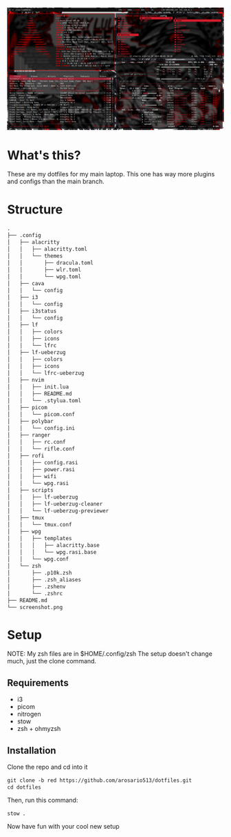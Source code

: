 ![screenshot](./screenshot.png)

# What's this?
These are my dotfiles for my main laptop. This one has way more plugins and configs than the main branch.
# Structure
```
.
├── .config
│   ├── alacritty
│   │   ├── alacritty.toml
│   │   └── themes
│   │       ├── dracula.toml
│   │       ├── wlr.toml
│   │       └── wpg.toml
│   ├── cava
│   │   └── config
│   ├── i3
│   │   └── config
│   ├── i3status
│   │   └── config
│   ├── lf
│   │   ├── colors
│   │   ├── icons
│   │   └── lfrc
│   ├── lf-ueberzug
│   │   ├── colors
│   │   ├── icons
│   │   └── lfrc-ueberzug
│   ├── nvim
│   │   ├── init.lua
│   │   ├── README.md
│   │   └── .stylua.toml
│   ├── picom
│   │   └── picom.conf
│   ├── polybar
│   │   └── config.ini
│   ├── ranger
│   │   ├── rc.conf
│   │   └── rifle.conf
│   ├── rofi
│   │   ├── config.rasi
│   │   ├── power.rasi
│   │   ├── wifi
│   │   └── wpg.rasi
│   ├── scripts
│   │   ├── lf-ueberzug
│   │   ├── lf-ueberzug-cleaner
│   │   └── lf-ueberzug-previewer
│   ├── tmux
│   │   └── tmux.conf
│   ├── wpg
│   │   ├── templates
│   │   │   ├── alacritty.base
│   │   │   └── wpg.rasi.base
│   │   └── wpg.conf
│   └── zsh
│       ├── .p10k.zsh
│       ├── .zsh_aliases
│       ├── .zshenv
│       └── .zshrc
├── README.md
└── screenshot.png
```
# Setup
NOTE: My zsh files are in $HOME/.config/zsh
The setup doesn't change much, just the clone command.
## Requirements
- i3
- picom
- nitrogen
- stow
- zsh + ohmyzsh
## Installation
Clone the repo and cd into it
```
git clone -b red https://github.com/arosario513/dotfiles.git
cd dotfiles
```
Then, run this command:
```
stow .
```
Now have fun with your cool new setup
